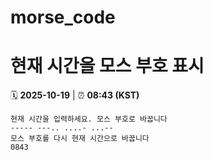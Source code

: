 # morse_code
# 현재 시간을 모스 부호 표시
<!-- MORSE_TIME_START -->
🗓️ **2025-10-19** | ⏰ **08:43 (KST)**

```
현재 시간을 입력하세요. 모스 부호로 바꿉니다
----- ---.. ....- ...--
모스 부호를 다시 현재 시간으로 바꿉니다
0843
```
<!-- MORSE_TIME_END -->
